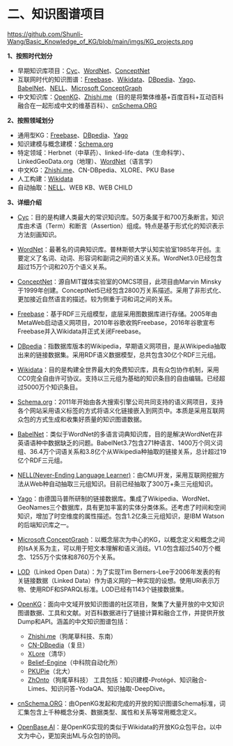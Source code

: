 
# 二、知识图谱项目
https://github.com/Shunli-Wang/Basic_Knowledge_of_KG/blob/main/imgs/KG_projects.png

**1、按照时代划分**
- 早期知识库项目：[Cyc](https://cyc.com/)、[WordNet](https://wordnet.princeton.edu/)、[ConceptNet](http://www.conceptnet.io/)
- 互联网时代的知识图谱：[Freebase](http://www.freebase.com/)、[Wikidata](https://www.wikidata.org/)、[DBpedia](https://www.dbpedia.org/)、[Yago](https://www.mpi-inf.mpg.de/departments/databases-and-information-systems/research/yago-naga/yago/)、[BabelNet](http://live.babelnet.org/)、[NELL](http://rtw.ml.cmu.edu/rtw/)、[Microsoft ConceptGraph](https://concept.research.microsoft.com/)
- 中文知识库：[OpenKG](http://www.openkg.cn/)、[Zhishi.me](http://openkg.cn/dataset/zhishi-me)（目的是将繁体维基+百度百科+互动百科融合在一起形成中文的维基百科）、[cnSchema.ORG](https://schema.org.cn/)

**2、按照领域划分**
- 通用型KG：[Freebase](http://www.freebase.com/)、[DBpedia](https://www.dbpedia.org/)、[Yago](https://www.mpi-inf.mpg.de/departments/databases-and-information-systems/research/yago-naga/yago/)
- 知识建模与概念建模：[Schema.org](https://schema.org/)
- 特定领域：Herbnet（中草药）、linked-life-data（生命科学）、LinkedGeoData.org（地理）、[WordNet](https://wordnet.princeton.edu/)（语言学）
- 中文KG：[Zhishi.me](http://openkg.cn/dataset/zhishi-me)、CN-DBpedia、XLORE、PKU Base
- 人工构建：[Wikidata](https://www.wikidata.org/)
- 自动抽取：[NELL](http://rtw.ml.cmu.edu/rtw/)、WEB KB、WEB CHILD

**3、详细介绍**
- [Cyc](https://cyc.com/)：目的是构建人类最大的常识知识库。50万条属于和700万条断言。知识库由术语（Term）和断言（Assertion）组成。特点是基于形式化的知识表示方法刻画知识。
- [WordNet](https://wordnet.princeton.edu/)：最著名的词典知识库。普林斯顿大学认知实验室1985年开创。主要定义了名词、动词、形容词和副词之间的语义关系。WordNet3.0已经包含超过15万个词和20万个语义关系。
- [ConceptNet](http://www.conceptnet.io/)：源自MIT媒体实验室的OMCS项目，此项目由Marvin Minsky于1999年创建。ConceptNet5已经包含2800万关系描述。采用了非形式化、更加接近自然语言的描述。较为侧重于词和词之间的关系。

- [Freebase](http://www.freebase.com/)：基于RDF三元组模型，底层采用图数据库进行存储。2005年由MetaWeb启动语义网项目，2010年谷歌收购Freebase，2016年谷歌宣布Freebase并入Wikidata并正式关闭Freebase。
- [DBpedia](https://www.dbpedia.org/)：指数据库版本的Wikipedia，早期语义网项目，是从Wikipedia抽取出来的链接数据集。采用RDF语义数据模型，总共包含30亿个RDF三元组。
- [Wikidata](https://www.wikidata.org/)：目的是构建全世界最大的免费知识库，具有众包协作机制，采用CC0完全自由许可协议。支持以三元组为基础的知识条目的自由编辑。已经超过5000万个知识条目。
- [Schema.org](https://schema.org/)：2011年开始由各大搜索引擎公司共同支持的语义网项目，支持各个网站采用语义标签的方式将语义化链接嵌入到网页中。本质是采用互联网众包的方式生成和收集好质量的知识图谱数据。
- [BabelNet](http://live.babelnet.org/)：类似于WordNet的多语言词典知识库，目的是解决WordNet在非英语语种中数据缺乏的问题。BabelNet3.7包含271种语言、1400万个同义词组、36.4万个词语关系和3.8亿个从Wikipedia种抽取的链接关系，总计超过19亿个RDF三元组。
- [NELL(Never-Ending Language Learner)](http://rtw.ml.cmu.edu/rtw/)：由CMU开发，采用互联网挖掘方法从Web种自动抽取三元组知识。目前已经抽取了300万+条三元组知识。
- [Yago](https://www.mpi-inf.mpg.de/departments/databases-and-information-systems/research/yago-naga/yago/)：由德国马普所研制的链接数据库。集成了Wikipedia、WordNet、GeoNames三个数据库，具有更加丰富的实体分类体系。还考虑了时间和空间知识，增加了时空维度的属性描述。包含1.2亿条三元组知识，是IBM Watson的后端知识库之一。
- [Microsoft ConceptGraph](https://concept.research.microsoft.com/)：以概念层次为中心的KG，以概念定义和概念之间的IsA关系为主，可以用于短文本理解和语义消歧。V1.0包含超过540万个概念、1255万个实体和8760万个关系。
- [LOD](https://lod-cloud.net/)（Linked Open Data）：为了实现Tim Berners-Lee于2006年发表的有关链接数据（Linked Data）作为语义网的一种实现的设想。使用URI表示万物、使用RDF和SPARQL标准。LOD已经有1143个链接数据集。

- [OpenKG](http://www.openkg.cn/)：面向中文域开放知识图谱的社区项目，聚集了大量开放的中文知识图谱数据、工具和文献。对百科数据进行了链接计算和融合工作，并提供开放Dump和API。涵盖的中文知识图谱包括：
    - [Zhishi.me](http://openkg.cn/dataset/zhishi-me)（狗尾草科技、东南）
    - [CN-DBpedia](http://openkg.cn/dataset/cndbpedia)（复旦）
    - [XLore](http://openkg.cn/dataset/xlore)（清华）
    - [Belief-Engine](http://openkg.cn/dataset/belief-engine)（中科院自动化所）
    - [PKUPie](http://openkg.cn/dataset/pku-pie)（北大）
    - [ZhOnto](http://openkg.cn/dataset/zhonto)（狗尾草科技）
    工具包括：知识建模-Protégé、知识融合-Limes、知识问答-YodaQA、知识抽取-DeepDive。
- [cnSchema.ORG](https://schema.org.cn/)：由OpenKG发起和完成的开放的知识图谱Schema标准，词汇集包含上千种概念分类、数据类型、属性和关系等常用概念定义。
- [OpenBase.AI](http://openbase.openkg.cn/)：是OpenKG实现的类似于Wikidata的开放KG众包平台。以中文为中心，更加突出ML与众包的协同。
